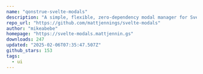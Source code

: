 ```yaml
---
name: "qonstrue-svelte-modals"
description: "A simple, flexible, zero-dependency modal manager for Svelte."
repo_url: "https://github.com/mattjennings/svelte-modals"
author: "mikeabebe"
homepage: "https://svelte-modals.mattjennin.gs"
downloads: 247
updated: "2025-02-06T07:35:47.507Z"
github_stars: 153
tags: 
  - ui
---
```

